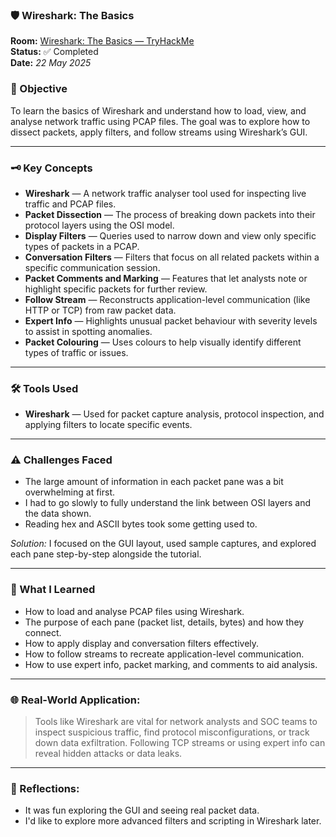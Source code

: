 ### 🛡️ Wireshark: The Basics

**Room:** [Wireshark: The Basics — TryHackMe](https://tryhackme.com/room/wiresharkthebasics)  
**Status:** ✅ Completed  
**Date:** *22 May 2025*

### 🎯 Objective  
To learn the basics of Wireshark and understand how to load, view, and analyse network traffic using PCAP files. The goal was to explore how to dissect packets, apply filters, and follow streams using Wireshark’s GUI.

---

### 🗝️ Key Concepts  
- **Wireshark** — A network traffic analyser tool used for inspecting live traffic and PCAP files.  
- **Packet Dissection** — The process of breaking down packets into their protocol layers using the OSI model.  
- **Display Filters** — Queries used to narrow down and view only specific types of packets in a PCAP.  
- **Conversation Filters** — Filters that focus on all related packets within a specific communication session.  
- **Packet Comments and Marking** — Features that let analysts note or highlight specific packets for further review.  
- **Follow Stream** — Reconstructs application-level communication (like HTTP or TCP) from raw packet data.  
- **Expert Info** — Highlights unusual packet behaviour with severity levels to assist in spotting anomalies.  
- **Packet Colouring** — Uses colours to help visually identify different types of traffic or issues.

---

### 🛠️ Tools Used  
- **Wireshark** — Used for packet capture analysis, protocol inspection, and applying filters to locate specific events.

---

### ⚠️ Challenges Faced  
- The large amount of information in each packet pane was a bit overwhelming at first.  
- I had to go slowly to fully understand the link between OSI layers and the data shown.  
- Reading hex and ASCII bytes took some getting used to.

*Solution:* I focused on the GUI layout, used sample captures, and explored each pane step-by-step alongside the tutorial.

---

### 🧠 What I Learned  
- How to load and analyse PCAP files using Wireshark.  
- The purpose of each pane (packet list, details, bytes) and how they connect.  
- How to apply display and conversation filters effectively.  
- How to follow streams to recreate application-level communication.  
- How to use expert info, packet marking, and comments to aid analysis.

---

### 🌐 Real-World Application:  
> Tools like Wireshark are vital for network analysts and SOC teams to inspect suspicious traffic, find protocol misconfigurations, or track down data exfiltration. Following TCP streams or using expert info can reveal hidden attacks or data leaks.

---

### 💭 Reflections:  
- It was fun exploring the GUI and seeing real packet data.  
- I'd like to explore more advanced filters and scripting in Wireshark later.  

